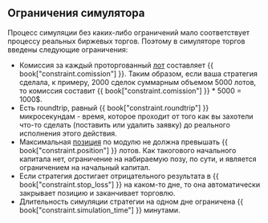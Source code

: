 ## Ограничения симулятора

Процесс симуляции без каких-либо ограничений мало соответствует процессу реальных биржевых торгов.
Поэтому в симуляторе торгов введены следующие ограничения:

- Комиссия за каждый проторгованный [лот](/terms.md#lot) составляет {{ book["constraint.comission"] }}.
  <!-- TODO(asalikhov): change equation when we know comission -->
  Таким образом, если ваша стратегия сделала, к примеру, 2000 сделок суммарным объемом 5000 лотов, то комиссия составит {{ book["constraint.comission"] }} * 5000 = 1000$.
- Есть roundtrip, равный {{ book["constraint.roundtrip"] }} микросекундам - время, которое проходит от того как вы захотели что-то сделать (поставить или удалить заявку) до реального исполнения этого действия.
- Максимальная [позиция](/terms.md#position) по модулю не должна превышать {{ book["constraint.position"] }} лотов.
  Как такогового начального капитала нет, ограничение на набираемую позу, по сути, и является ограничением на начальный капитал.
- Если стратегия достигает отрицательного результата в {{ book["constraint.stop_loss"] }} на каком-то дне, то она автоматически закрывает позицию и заканчивает торговлю.
- Длительность симуляции стратегии на одном дне ограничена {{ book["constraint.simulation_time"] }} минутами.
